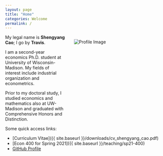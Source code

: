 ```yaml
---
layout: page
title: "Home"
categories: Welcome
permalink: /
---
```


<html>
  <body>
    <style>
      @media only screen and (max-width: 767px) {
        .attributes {
          margin: 35px 35px 35px 35px;
          float: center;
          height: auto;
          width: auto;
        }
      }
      @media only screen and (min-width: 768px) {
        .attributes {
          margin: 15px 1px 1px 30px;
          float: right;
          height: 280px;
          width: 280px;
        }
      }
    </style>
    <div class="attributes">
      <img alt="Profile Image"
        src="{{ site.baseurl }}/assets/images/avatar.jpg">
    </div>
  </body>
</html>

My legal name is **Shengyang Cao**; I go by **Travis**.

I am a second-year economics Ph.D. student at University of Wisconsin-Madison. My fields of interest include industrial organization and econometrics.

Prior to my doctoral study, I studied economics and mathematics also at UW-Madison and graduated with Comprehensive Honors and Distinction.

Some quick access links:

* [Curriculum Vitae]({{ site.baseurl }}/downloads/cv_shengyang_cao.pdf)
* [Econ 400 for Spring 2021]({{ site.baseurl }}/teaching/sp21-400)
* [GitHub Profile](https://github.com/scaotravis/)
